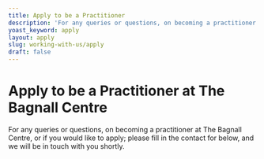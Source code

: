 ```yaml
---
title: Apply to be a Practitioner
description: 'For any queries or questions, on becoming a practitioner at The Bagnall Centre'
yoast_keyword: apply
layout: apply
slug: working-with-us/apply
draft: false
---
```


# Apply to be a Practitioner at The Bagnall Centre

For any queries or questions, on becoming a practitioner at The Bagnall Centre, or if you would like to apply; please fill in the contact for below, and we will be in touch with you shortly.
